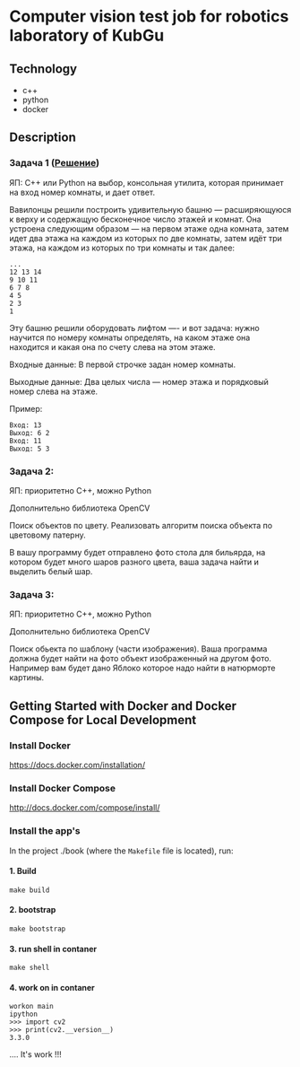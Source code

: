 Computer vision test job for robotics laboratory of KubGu
========================================

Technology
----------------
- c++
- python
- docker


Description
----------------

### Задача 1 ([Решение](https://github.com/elston/KubGu-TestJob/blob/master/image/main/src/tz1/app.py))

ЯП: С++ или Python на выбор, консольная утилита, которая принимает на вход номер комнаты, и дает ответ. 

Вавилонцы решили построить удивительную башню — расширяющуюся к верху и содержащую бесконечное число этажей и комнат. Она устроена следующим образом — на первом этаже одна комната, затем идет два этажа на каждом из которых по две комнаты, затем идёт три этажа, на каждом из которых по три комнаты и так далее:

```
...
12 13 14
9 10 11
6 7 8
4 5
2 3
1
```

Эту башню решили оборудовать лифтом —- и вот задача: нужно научится по номеру комнаты определять, на каком этаже она находится и какая она по счету слева на этом этаже.

Входные данные: В первой строчке задан номер комнаты.

Выходные данные: Два целых числа — номер этажа и порядковый номер слева на этаже.

Пример:

```
Вход: 13
Выход: 6 2
Вход: 11
Выход: 5 3
```

### Задача 2:

ЯП: приоритетно С++, можно Python

Дополнительно библиотека OpenCV

Поиск объектов по цвету. Реализовать алгоритм поиска объекта по цветовому патерну. 

В вашу программу будет отправлено фото стола для бильярда, на котором будет много шаров разного цвета, ваша задача найти и выделить белый шар. 

### Задача 3: 

ЯП: приоритетно С++, можно Python 

Дополнительно библиотека OpenCV

Поиск обьекта по шаблону (части изображения). Ваша программа должна будет найти на фото объект изображенный на другом фото. Например вам будет дано Яблоко которое надо найти в натюрморте картины.


Getting Started with Docker and Docker Compose for Local Development
--------------------------------------------------------------------

### Install Docker

https://docs.docker.com/installation/

### Install Docker Compose

http://docs.docker.com/compose/install/

### Install the app's

In the project ./book (where the `Makefile` file is located), run:

#### 1. Build

```
make build
```

#### 2. bootstrap

```
make bootstrap
```

#### 3. run shell in contaner

```
make shell
```

#### 4. work on in contaner


```
workon main
ipython
>>> import cv2
>>> print(cv2.__version__)
3.3.0

```

.... It's work !!!